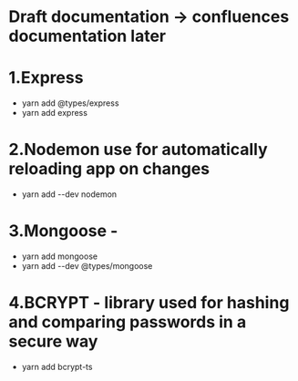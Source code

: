 # Draft documentation -> confluences documentation later

# 1.Express

- yarn add @types/express
- yarn add express

# 2.Nodemon use for automatically reloading app on changes

- yarn add --dev nodemon

# 3.Mongoose -

- yarn add mongoose
- yarn add --dev @types/mongoose

# 4.BCRYPT - library used for hashing and comparing passwords in a secure way

- yarn add bcrypt-ts

